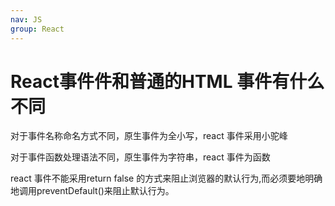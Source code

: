 ```yaml
---
nav: JS
group: React
---
```


# React事件件和普通的HTML 事件有什么不同

对于事件名称命名方式不同，原生事件为全小写，react 事件采用小驼峰

对于事件函数处理语法不同，原生事件为字符串，react 事件为函数

react 事件不能采用return false 的方式来阻止浏览器的默认行为,而必须要地明确地调用preventDefault()来阻止默认行为。
